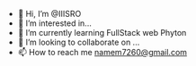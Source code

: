 - 👋 Hi, I’m @IIISRO
- 👀 I’m interested in...
- 🌱 I’m currently learning FullStack web Phyton
- 💞️ I’m looking to collaborate on ...
- 📫 How to reach me namem7260@gmail.com

<!---
IIISRO/IIISRO is a ✨ special ✨ repository because its `README.md` (this file) appears on your GitHub profile.
You can click the Preview link to take a look at your changes.
--->
